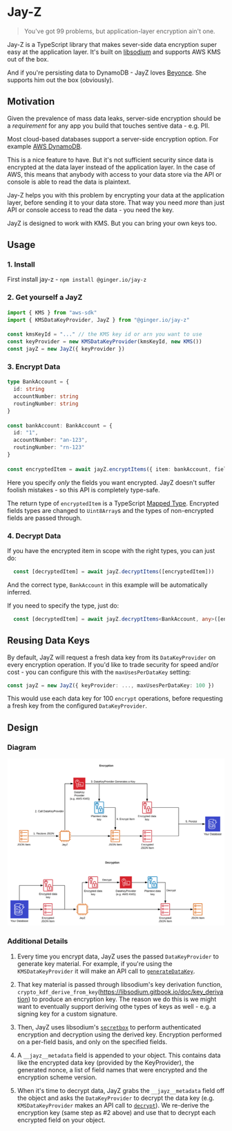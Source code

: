 # Jay-Z

> You've got 99 problems, but application-layer encryption ain't one.

Jay-Z is a TypeScript library that makes sever-side data encryption super easy at the application layer.
It's built on [libsodium](https://github.com/jedisct1/libsodium.js) and supports AWS KMS out of the box.

And if you're persisting data to DynamoDB - JayZ loves [Beyonce](https://github.com/ginger-io/beyonce). She supports him out the box (obviously).

## Motivation

Given the prevalence of mass data leaks, server-side encryption should be a _requirement_ for any app you build that touches sentive data - e.g. PII.

Most cloud-based databases support a server-side encryption option. For example [AWS DynamoDB](https://docs.aws.amazon.com/amazondynamodb/latest/developerguide/EncryptionAtRest.html).

This is a nice feature to have. But it's not sufficient security since data is encrypted at the data layer instead of the application layer. In the case of AWS, this means that anybody with access to your data store via the API or console is able to read the data is plaintext.

Jay-Z helps you with this problem by encrypting your data at the application layer, before sending it to your data store. That way you need _more_ than just API or console access to read the data - you need the key.

JayZ is designed to work with KMS. But you can bring your own keys too.

## Usage

### 1. Install

First install jay-z - `npm install @ginger.io/jay-z`

### 2. Get yourself a JayZ

```TypeScript
import { KMS } from "aws-sdk"
import { KMSDataKeyProvider, JayZ } from "@ginger.io/jay-z"

const kmsKeyId = "..." // the KMS key id or arn you want to use
const keyProvider = new KMSDataKeyProvider(kmsKeyId, new KMS())
const jayZ = new JayZ({ keyProvider })
```

### 3. Encrypt Data

```TypeScript
type BankAccount = {
  id: string
  accountNumber: string
  routingNumber: string
}

const bankAccount: BankAccount = {
  id: "1",
  accountNumber: "an-123",
  routingNumber: "rn-123"
}

const encryptedItem = await jayZ.encryptItems({ item: bankAccount, fieldsToEncrypt: ["accountNumber", "routingNumber"] })
```

Here you specify _only_ the fields you want encrypted. JayZ doesn't suffer foolish mistakes - so this API is completely type-safe.

The return type of `encryptedItem` is a TypeScript [Mapped Type](https://www.typescriptlang.org/docs/handbook/advanced-types.html#mapped-types). Encrypted fields types are changed to `Uint8Array`s and the types of non-encrypted fields are passed through.

### 4. Decrypt Data

If you have the encrypted item in scope with the right types,
you can just do:

```TypeScript
  const [decryptedItem] = await jayZ.decryptItems([encryptedItem]))
```

And the correct type, `BankAccount` in this example will be automatically inferred.

If you need to specify the type, just do:

```TypeScript
  const [decryptedItem] = await jayZ.decryptItems<BankAccount, any>([encryptedItem]))
```

## Reusing Data Keys

By default, JayZ will request a fresh data key from its `DataKeyProvider` on every encryption operation. If you'd like to trade security for speed and/or cost - you can configure this with the `maxUsesPerDataKey` setting:

```TypeScript
const jayZ = new JayZ({ keyProvider: ..., maxUsesPerDataKey: 100 })
```

This would use each data key for 100 `encrypt` operations, before requesting a fresh key from the configured `DataKeyProvider`.

## Design

### Diagram

![diagram.svg](diagram.svg)

### Additional Details

1. Every time you encrypt data, JayZ uses the passed `DataKeyProvider` to generate key material. For example, if you're using the `KMSDataKeyProvider` it will make an API call to [`generateDataKey`](https://docs.aws.amazon.com/AWSJavaScriptSDK/latest/AWS/KMS.html#generateDataKey-property).

2. That key material is passed through libsodium's key derivation function, `crypto_kdf_derive_from_key`(https://libsodium.gitbook.io/doc/key_derivation) to produce an encryption key. The reason we do this is we might want to eventually support deriving othe types of keys as well - e.g. a signing key for a custom signature.

3. Then, JayZ uses libsodium's [`secretbox`](https://libsodium.gitbook.io/doc/secret-key_cryptography/secretbox) to perform authenticated encryption and decryption using the derived key. Encryption performed on a per-field basis, and only on the specified fields.

4. A `__jayz__metadata` field is appended to your object. This contains data like the encrypted data key (provided by the KeyProvider), the generated nonce, a list of field names that were encrypted and the encryption scheme version.

5. When it's time to decrypt data, JayZ grabs the `__jayz__metadata` field off the object and asks the `DataKeyProvider` to decrypt the data key (e.g. `KMSDataKeyProvider` makes an API call to [`decrypt`](https://docs.aws.amazon.com/AWSJavaScriptSDK/latest/AWS/KMS.html#decrypt-property)). We re-derive the encryption key (same step as #2 above) and use that to decrypt each encrypted field on your object.
